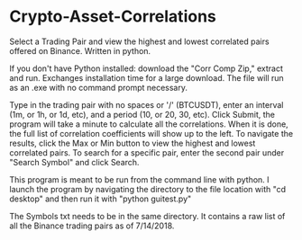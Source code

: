 # Crypto-Asset-Correlations
Select a Trading Pair and view the highest and lowest correlated pairs offered on Binance. Written in python.

If you don't have Python installed: download the "Corr Comp Zip," extract and run. Exchanges installation time for a large download. The file will run as an .exe with no command prompt necessary.

Type in the trading pair with no spaces or '/' (BTCUSDT), enter an interval (1m, or 1h, or 1d, etc), and a period (10, or 20, 30, etc).
Click Submit, the program will take a minute to calculate all the correlations.
When it is done, the full list of correlation coefficients will show up to the left.
To navigate the results, click the Max or Min button to view the highest and lowest correlated pairs.
To search for a specific pair, enter the second pair under "Search Symbol" and click Search.

This program is meant to be run from the command line with python. I launch the program by navigating the directory to the file location with "cd desktop" and then run it with "python guitest.py"

The Symbols txt needs to be in the same directory. It contains a raw list of all the Binance trading pairs as of 7/14/2018.

